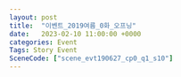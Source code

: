 ```yaml
---
layout: post
title:  "이벤트_2019여름_0화_오프닝"
date:   2023-02-10 11:00:00 +0000
categories: Event
Tags: Story Event
SceneCode: ["scene_evt190627_cp0_q1_s10"]
---
```

